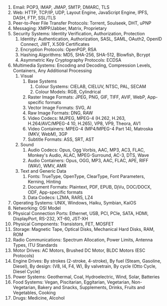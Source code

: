 1. Email: POP3, IMAP, JMAP, SMTP, DMARC, TLS
2. Web: HTTP, TCP/IP, UDP, Layout Engine, JavaScript Engine, IPFS, DASH, FTP, SSL/TLS
3. Peer-to-Peer File Transfer Protocols: Torrent, Soulseek, DHT, uPNP
4. Messaging: XMPP/Jabber, Matrix, Proprietary
5. Security Systems: Identity Verification, Authorization, Protection
	1. Identity: Authentication, Authorization, SASL, SAML, OAuth2, OpenID Connect, JWT, X.509 Certificates
	2. Encryption Protocols: OpenPGP, RSA
	3. Hashing Algorithms: MD5, SHA-256, SHA-512, Blowfish, Bcrypt
	4. Asymmetric Key Cryptography Protocols: ECDSA
6. Multimedia Systems: Encoding and Decoding, Compression Levels, Containers, Any Additional Processing
	1. Visual
		1. Base Systems
			1. Colour Systems: CIELAB, CIELUV, NTSC, PAL, SECAM
			2. Colour Models: RGB, Cylindrical
		2. Raster Image Formats: JPEG, PNG, GIF, TIFF, AVIF, WebP, App-specific formats
		3. Vector Image Formats: SVG, AI
		4. Raw Image Formats: DNG, RAW
		5. Video Codecs: MJPEG, MPEG-4 (H.262, H.263, H.264/AVC/MPEG-4 10, H.265), VP8, VP9, Theora, AV1
		6. Video Containers: MPEG-4 (MP4/MPEG-4 Part 14), Matroska (MKV, WebM), 3GP
		7. Subtitle Formats: ASS, SRT, AST
	3. Sound
		1. Audio Codecs: Opus, Ogg Vorbis, AAC, MP3, AC3, FLAC, Monkey's Audio, ALAC, MPEG-Surround, AC-3, DTS, Wave
		2. Audio Containers: Opus, OGG, MP3, AAC, FLAC, APE, RIFF (WAV), WMV, AMR
	4. Text and Generic Data
		1. Fonts: TrueType, OpenType, ClearType, Font Parameters, Kerning, Hinting
		2. Document Formats: Plaintext, PDF, EPUB, DjVu, DOC/DOCX, ODF, App-specific formats
		3. Data Codecs: LZMA, RAR5, LZ4
7. Operating Systems: UNIX, Windows, Haiku, Symbian, KaiOS
8. Networking: OSI Model
9. Physical Connection Ports: Ethernet, USB, PCI, PCIe, SATA, HDMI, DisplayPort, RS-232, XT-60, JST-XH
10. Physical Components: Transistors, FET, MOSFET
11. Storage: Magnetic Tape, Optical Disks, Mechanical Hard Disks, RAM, ROM
12. Radio Communications: Spectrum Allocation, Power Limits, Antenna Types, ITU Standards
13. Motor Drives: AC Motors, Brushed DC Motor, BLDC Motors (ESC Protocols)
14. Engine Drives: By strokes (2-stroke, 4-stroke), By fuel (Steam, Gasoline, Diesel), By design: (V8, I4, F4, W), By valvetrain, By cycle (Otto Cycle, Diesel Cycle)
15. Power Systems: Geothermal, Coal, Hydroelectric, Wind, Solar, Batteries
16. Food Systems: Vegan, Piscitarian, Eggitarian, Vegetarian, Non-Vegetarian, Bakery and Snacks, Supplements, Drinks, Fruits and Vegetables, Cooking
17. Drugs: Medicine, Alcohol